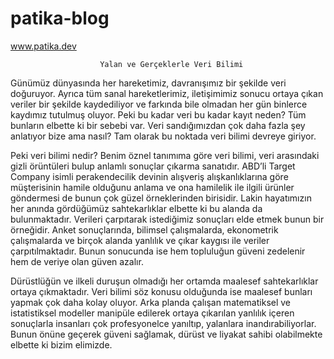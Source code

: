 # patika-blog
www.patika.dev




              			Yalan ve Gerçeklerle Veri Bilimi


  Günümüz dünyasında her hareketimiz, davranışımız bir şekilde veri doğuruyor. 
Ayrıca tüm sanal hareketlerimiz, iletişimimiz sonucu ortaya çıkan veriler bir şekilde kaydediliyor ve farkında bile olmadan her gün binlerce kaydımız tutulmuş oluyor. Peki bu kadar veri bu kadar kayıt neden? Tüm bunların elbette ki bir sebebi var. Veri sandığımızdan çok daha fazla şey anlatıyor bize ama nasıl? 
Tam olarak bu noktada veri bilimi devreye giriyor.
	  
   Peki veri bilimi nedir? Benim öznel tanımıma göre veri bilimi, veri arasındaki gizli örüntüleri bulup anlamlı sonuçlar çıkarma sanatıdır. 
ABD’li Target Company isimli perakendecilik devinin alışveriş alışkanlıklarına göre müşterisinin hamile olduğunu anlama ve ona hamilelik ile ilgili ürünler göndermesi de bunun çok güzel örneklerinden birisidir. 
Lakin hayatımızın her anında gördüğümüz sahtekarlıklar elbette ki bu alanda da bulunmaktadır. 
Verileri çarpıtarak istediğimiz sonuçları elde etmek bunun bir örneğidir. 
Anket sonuçlarında, bilimsel çalışmalarda, ekonometrik çalışmalarda ve birçok alanda yanlılık ve çıkar kaygısı ile veriler çarpıtılmaktadır. 
Bunun sonucunda ise hem topluluğun güveni zedelenir hem de veriye olan güven azalır. 
	  
   Dürüstlüğün ve ilkeli duruşun olmadığı her ortamda maalesef sahtekarlıklar ortaya çıkmaktadır. 
Veri bilimi söz konusu olduğunda ise maalesef bunları yapmak çok daha kolay oluyor. 
Arka planda çalışan matematiksel ve istatistiksel modeller manipüle edilerek ortaya çıkarılan yanlılık içeren sonuçlarla insanları çok profesyonelce yanıltıp, yalanlara inandırabiliyorlar. Bunun önüne geçerek güveni sağlamak, dürüst ve liyakat sahibi olabilmekte elbette ki bizim elimizde.
